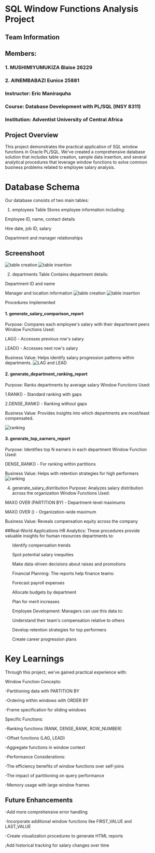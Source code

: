 # SQL Window Functions Analysis Project

## Team Information
## Members:

### 1. MUSHIMIYUMUKIZA Blaise 26229 
### 2. AINEMBABAZI Eunice  25881

### Instructor: Eric Maniraquha

### Course: Database Development with PL/SQL (INSY 8311)

### Institution: Adventist University of Central Africa

## Project Overview
This project demonstrates the practical application of SQL window functions in Oracle PL/SQL. We've created a comprehensive database solution that includes table creation, sample data insertion, and several analytical procedures that leverage window functions to solve common business problems related to employee salary analysis.



# Database Schema
Our database consists of two main tables:

1. employees Table
Stores employee information including:

Employee ID, name, contact details

Hire date, job ID, salary

Department and manager relationships
## Screenshoot
![table creation](1.jpg)
![table insertion](5.jpg)

2. departments Table
Contains department details:

Department ID and name

Manager and location information
![table creation](3.jpg)
![table insertion](4.png)

Procedures Implemented
#### 1. generate_salary_comparison_report
Purpose: Compares each employee's salary with their department peers
Window Functions Used:

LAG() - Accesses previous row's salary

LEAD() - Accesses next row's salary

Business Value: Helps identify salary progression patterns within departments.
![LAG and LEAD](41.png)

#### 2. generate_department_ranking_report
Purpose: Ranks departments by average salary
Window Functions Used:

<P>1.RANK() - Standard ranking with gaps</P>
<p>2.DENSE_RANK() - Ranking without gaps</p>
Business Value: Provides insights into which departments are most/least compensated.<br>

![ranking](42.png)

#### 3. generate_top_earners_report
Purpose: Identifies top N earners in each department
Window Function Used:

DENSE_RANK() - For ranking within partitions

Business Value: Helps with retention strategies for high performers
![ranking](43.png)

4. generate_salary_distribution
Purpose: Analyzes salary distribution across the organization
Window Functions Used:

MAX() OVER (PARTITION BY) - Department-level maximums

MAX() OVER () - Organization-wide maximum

Business Value: Reveals compensation equity across the company


##Real-World Applications
HR Analytics: These procedures provide valuable insights for human resources departments to:
<ol>
  Identify compensation trends

Spot potential salary inequities

Make data-driven decisions about raises and promotions

Financial Planning: The reports help finance teams:

Forecast payroll expenses

Allocate budgets by department

Plan for merit increases

Employee Development: Managers can use this data to:

Understand their team's compensation relative to others

Develop retention strategies for top performers

Create career progression plans
</ol>



# Key Learnings
Through this project, we've gained practical experience with:

Window Function Concepts:

-Partitioning data with PARTITION BY

-Ordering within windows with ORDER BY

-Frame specification for sliding windows

Specific Functions:

-Ranking functions (RANK, DENSE_RANK, ROW_NUMBER)

-Offset functions (LAG, LEAD)

-Aggregate functions in window context

-Performance Considerations:

-The efficiency benefits of window functions over self-joins

-The impact of partitioning on query performance

-Memory usage with large window frames


## Future Enhancements
-Add more comprehensive error handling

-Incorporate additional window functions like FIRST_VALUE and LAST_VALUE

-Create visualization procedures to generate HTML reports

;Add historical tracking for salary changes over time


